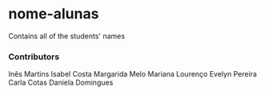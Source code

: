 # nome-alunas
Contains all of the students' names

### Contributors
Inês Martins
Isabel Costa
Margarida Melo
Mariana Lourenço
Evelyn Pereira
Carla Cotas
Daniela Domingues